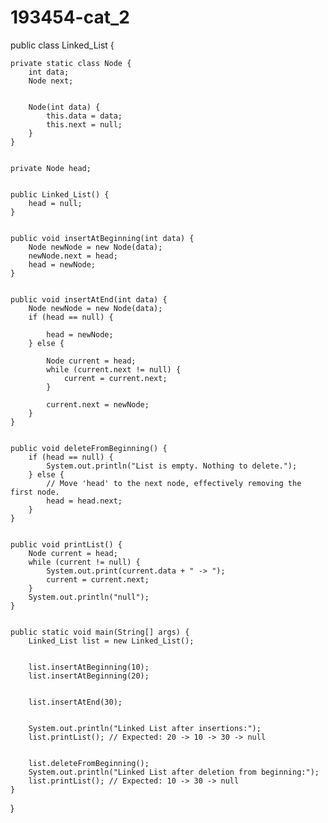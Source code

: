 # 193454-cat_2

public class Linked_List {


    private static class Node {
        int data;
        Node next;

      
        Node(int data) {
            this.data = data;
            this.next = null;
        }
    }

    
    private Node head;

 
    public Linked_List() {
        head = null;
    }

 
    public void insertAtBeginning(int data) {
        Node newNode = new Node(data);
        newNode.next = head; 
        head = newNode;      
    }

    
    public void insertAtEnd(int data) {
        Node newNode = new Node(data);
        if (head == null) {
          
            head = newNode;
        } else {
           
            Node current = head;
            while (current.next != null) {
                current = current.next;
            }
          
            current.next = newNode;
        }
    }

   
    public void deleteFromBeginning() {
        if (head == null) {
            System.out.println("List is empty. Nothing to delete.");
        } else {
            // Move 'head' to the next node, effectively removing the first node.
            head = head.next;
        }
    }

    
    public void printList() {
        Node current = head;
        while (current != null) {
            System.out.print(current.data + " -> ");
            current = current.next;
        }
        System.out.println("null");
    }

   
    public static void main(String[] args) {
        Linked_List list = new Linked_List();

       
        list.insertAtBeginning(10);
        list.insertAtBeginning(20);

       
        list.insertAtEnd(30);

      
        System.out.println("Linked List after insertions:");
        list.printList(); // Expected: 20 -> 10 -> 30 -> null

      
        list.deleteFromBeginning();
        System.out.println("Linked List after deletion from beginning:");
        list.printList(); // Expected: 10 -> 30 -> null
    }
}
